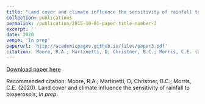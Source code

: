 ```yaml
---
title: "Land cover and climate influence the sensitivity of rainfall to bioaerosols"
collection: publications
permalink: /publication/2015-10-01-paper-title-number-3
excerpt: ''
date: 2020
venue: 'In prep'
paperurl: 'http://academicpages.github.io/files/paper3.pdf'
citation: 'Moore, R.A.; Martinetti, D; Christner, B.C.; Morris, C.E. (2020). Land cover and climate influence the sensitivity of rainfall to bioaerosols; <i>In prep</i>.'
---
```


[Download paper here](http://academicpages.github.io/files/paper3.pdf)

Recommended citation: Moore, R.A.; Martinetti, D; Christner, B.C.; Morris, C.E. (2020). Land cover and climate influence the sensitivity of rainfall to bioaerosols; <i>In prep</i>.
